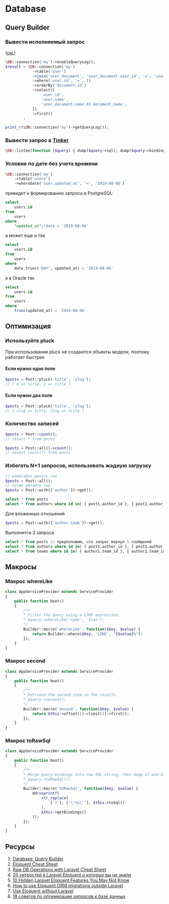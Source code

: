 # Database

## Query Builder

### Вывести исполняемый запрос
([см.](https://stackoverflow.com/questions/27753868/how-to-get-the-query-executed-in-laravel-5-dbgetquerylog-returning-empty-ar))
```php
\DB::connection('my')->enableQueryLog();
$result = \DB::connection('my')
            ->table('user')
            ->join('user_document', 'user_document.user_id', '=', 'user.id')
            ->where('user.id', '=', 1)
            ->orderBy('document.id')
            ->select([
                'user.id',
                'user.name',
                'user_document.name AS document_name',
            ])
            ->first()
        ;

print_r(\DB::connection('my')->getQueryLog());
```

### Вывести запрос в [Tinker](http://laragems.com/post/a-quick-way-to-display-a-sql-query-in-tinker)

```php
\DB::listen(function ($query) { dump($query->sql); dump($query->bindings); dump($query->time); });
```

### Условие по дате без учета времени
```php
\DB::connection('my')
    ->table('users')
    ->whereDate('user.updated_at', '=', '2019-08-06')
```

приведет к формированию запроса в PostgreSQL:

```sql
select
	users.id
from
	users
where
	"updated_at"::date = '2019-08-06'
```

а может еще и так

```sql
select
	users.id
from
	users
where
	date_trunc('DAY', updated_at) = '2019-08-06'
```

а в Oracle так

```sql
select
	users.id
from
	users
where
	trunc(updated_at) = '2019-08-06'
```

## Оптимизация

### Используйте pluck

При использовании pluck не создаются объекты модели, поэтому работает быстрее

#### Если нужно одно поле

```php
$posts = Post::pluck('title', 'slug');
// [ 0 => title, 1 => title ]
```

#### Если нужно два поля

```php
$posts = Post::pluck('title', 'slug');
// [ slug => title, slug => title ]
```

### Количество записей

```php
$posts = Post::count();
// select * from posts
```

```php
$posts = Post::all()->count();
// select count(*) from posts
```

### Избегать N+1 запросов, использовать жадную загрузку

```php
// избегайте делать так
$posts = Post::all();
// лучше делайте так
$posts = Post::with(['author'])->get();
```

```sql
select * from posts
select * from authors where id in( { post1.author_id }, { post2.author_id }, { post3.author_id }, { post4.author_id }, { post5.author_id } )
```

Для вложенных отношений

```php
$posts = Post::with(['author.team'])->get();
```

Выполнится 3 запроса

```sql
select * from posts // предположим, что запрос вернул 5 сообщений
select * from authors where id in( { post1.author_id }, { post2.author_id }, { post3.author_id }, { post4.author_id }, { post5.author_id } )
select * from teams where id in( { author1.team_id }, { author2.team_id }, { author3.team_id }, { author4.team_id }, { author5.team_id } )
```

## Макросы

### Макрос whereLike

```php
class AppServiceProvider extends ServiceProvider
{
    public function boot()
    {
        /**
        * Filter the query using a LIKE expression.
        * $query->whereLike('name', 'Ivan');
        */
        Builder::macro('whereLike', function($key, $value) {
            return Builder::where($key, 'LIKE', "{$value}%");
        });
    }
}
```

### Макрос second

```php
class AppServiceProvider extends ServiceProvider
{
    public function boot()
    {
        /**
        * Retrieve the second item in the results.
        * $query->second();
        */
        Builder::macro('second', function($key, $value) {
            return $this->offset(1)->limit(1)->first();
        });
    }
}
```

### Макрос toRawSql

```php
class AppServiceProvider extends ServiceProvider
{
    public function boot()
    {
        /**
        * Merge query bindings into raw SQL string, then dump it and die.
        * $query->toRawSql();
        */
        Builder::macro('toRawSql', function($key, $value) {
            dd(vsprintf(
                str_replace(
                    ['?'], ['\'%s\''], $this->toSql()
                ),
                $this->getBindings()
            ));
        });
    }
}
```


## Ресурсы

1. [Database: Query Builder](https://laravel.com/docs/5.3/queries)
2. [Eloquent Cheat Sheet](http://laragems.com/post/eloquent-cheat-sheet)
3. [Raw DB Operations with Laravel Cheat Sheet](http://laragems.com/post/raw-db-operations-with-laravel-cheat-sheet)
4. [20 хитростей в Laravel Eloquent о которых вы не знали](https://laravelnews.ru/20-khitrostey-v-laravel-eloquent-o-kotorykh-vy-ne-znali)
5. [10 Hidden Laravel Eloquent Features You May Not Know](https://medium.com/@JinoAntony/10-hidden-laravel-eloquent-features-you-may-not-know-efc8ccc58d9e)
6. [How to use Eloquent ORM migrations outside Laravel](https://siipo.la/blog/how-to-use-eloquent-orm-migrations-outside-laravel)
7. [Use Eloquent without Laravel](https://medium.com/@kshitij206/use-eloquent-without-laravel-7e1c73d79977)
8. [18 советов по оптимизации запросов к базе данных](https://laravel.demiart.ru/laravel-database-queries-optimization/)
